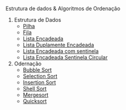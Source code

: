 Estrutura de dados & Algoritmos de Ordenação

1.  Estrutura de Dados
    -   [Pilha]()
    -   [Fila]()
    -   [Lista Encadeada]()
    -   [Lista Duplamente Encadeada]()
    -   [Lista Encadeada com sentinela]()
    -   [Lista Encadeada Sentinela Circular]()
2.  Odernação
    -   [Bubble Sort](https://github.com/joaovictorvilela/Estrutura-de-dados-e-alg-ordenacao/blob/main/01%20-%20Ordena%C3%A7%C3%A3o/Bubble_Sort%20.py)
    -   [Selection Sort]()
    -   [Insertion Sort]()
    -   [Shell Sort]()
    -   [Mergesort]()
    -   [Quicksort]()
